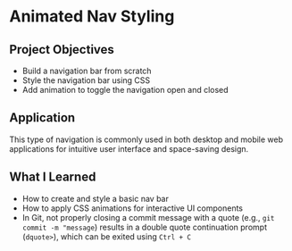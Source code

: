# Animated Nav Styling

## Project Objectives
- Build a navigation bar from scratch
- Style the navigation bar using CSS
- Add animation to toggle the navigation open and closed

## Application
This type of navigation is commonly used in both desktop and mobile web applications for intuitive user interface and space-saving design.

## What I Learned
- How to create and style a basic nav bar
- How to apply CSS animations for interactive UI components
- In Git, not properly closing a commit message with a quote (e.g., `git commit -m "message`) results in a double quote continuation prompt (`dquote>`), which can be exited using `Ctrl + C`
